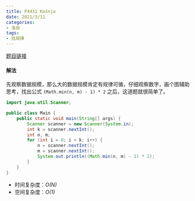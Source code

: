 ```yaml
---
title: P4431 Košnja
date: 2021/3/11
categories:
- 洛谷
tags:
- 找规律
---
```


[题目链接](https://www.luogu.com.cn/problem/P4431)

#### 解法

先观察数据规模，那么大的数据规模肯定有规律可循，仔细观察数字，画个图辅助思考，找出公式 `(Math.min(n, m) - 1) * 2` 之后，这道题就很简单了。

```java
import java.util.Scanner;

public class Main {
    public static void main(String[] args) {
        Scanner scanner = new Scanner(System.in);
        int k = scanner.nextInt();
        int n, m;
        for (int i = 0; i < k; i++) {
            n = scanner.nextInt();
            m = scanner.nextInt();
            System.out.println((Math.min(n, m) - 1) * 2);
        }
    }
}
```

- 时间复杂度：*O(N)*
- 空间复杂度：*O(1)*